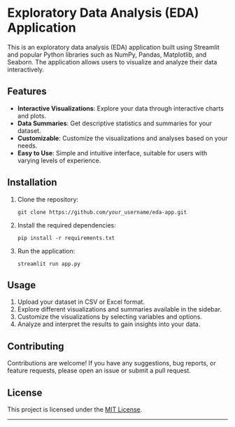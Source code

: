 # Exploratory Data Analysis (EDA) Application

This is an exploratory data analysis (EDA) application built using Streamlit and popular Python libraries such as NumPy, Pandas, Matplotlib, and Seaborn. The application allows users to visualize and analyze their data interactively.

## Features

- **Interactive Visualizations**: Explore your data through interactive charts and plots.
- **Data Summaries**: Get descriptive statistics and summaries for your dataset.
- **Customizable**: Customize the visualizations and analyses based on your needs.
- **Easy to Use**: Simple and intuitive interface, suitable for users with varying levels of experience.

## Installation

1. Clone the repository:

    ```
    git clone https://github.com/your_username/eda-app.git
    ```

2. Install the required dependencies:

    ```
    pip install -r requirements.txt
    ```

3. Run the application:

    ```
    streamlit run app.py
    ```

## Usage

1. Upload your dataset in CSV or Excel format.
2. Explore different visualizations and summaries available in the sidebar.
3. Customize the visualizations by selecting variables and options.
4. Analyze and interpret the results to gain insights into your data.

## Contributing

Contributions are welcome! If you have any suggestions, bug reports, or feature requests, please open an issue or submit a pull request.

## License

This project is licensed under the [MIT License](LICENSE).

---
